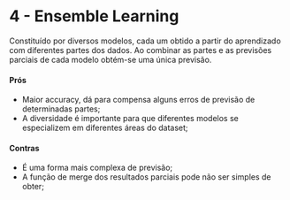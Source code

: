 # 4 - Ensemble Learning

Constituído por diversos modelos, cada um obtido a partir do aprendizado com diferentes partes dos dados. Ao combinar as partes e as previsões parciais de cada modelo obtém-se uma única previsão.

#### Prós

- Maior accuracy, dá para compensa alguns erros de previsão de determinadas partes;
- A diversidade é importante para que diferentes modelos se especializem em diferentes áreas do dataset;

#### Contras

- É uma forma mais complexa de previsão;
- A função de merge dos resultados parciais pode não ser simples de obter;


